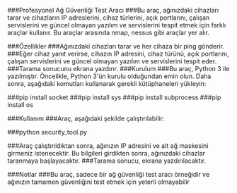 ###Profesyonel Ağ Güvenliği Test Aracı
###Bu araç, ağınızdaki cihazları tarar ve cihazların IP adreslerini, cihaz türlerini, açık portlarını, çalışan servislerini ve güncel olmayan yazılım ve servislerini tespit etmek için farklı araçlar kullanır. Bu araçlar arasında nmap, nessus gibi araçlar yer alır.

###Özellikler
###Ağınızdaki cihazları tarar ve her cihaza bir ping gönderir.
###Eğer cihaz yanıt verirse, cihazın IP adresini, cihaz türünü, açık portlarını, çalışan servislerini ve güncel olmayan yazılım ve servislerini tespit eder.
###Tarama sonucunu ekrana yazdırır.
###Kurulum
###Bu araç, Python 3 ile yazılmıştır. Öncelikle, Python 3'ün kurulu olduğundan emin olun. Daha sonra, aşağıdaki komutları kullanarak gerekli kütüphaneleri yükleyin:

###pip install socket
###pip install sys
###pip install subprocess
###pip install os

###Kullanım
###Araç, aşağıdaki şekilde çalıştırılabilir:

###python security_tool.py

###Araç çalıştırıldıktan sonra, ağınızın IP adresini ve alt ağ maskesini girmeniz istenecektir. Bu bilgileri girdikten sonra, ağınızdaki cihazlar taranmaya başlayacaktır. ###Tarama sonucu, ekrana yazdırılacaktır.

###Notlar
###Bu araç, sadece bir ağ güvenliği test aracı örneğidir ve ağınızın tamamen güvenliğini test etmek için yeterli olmayabilir
